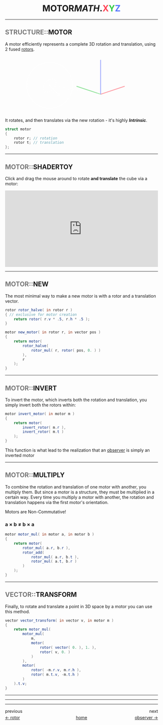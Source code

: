 <h1 align="center">MOTOR<i>MATH</i>.<span style="color: #F45;">X</span><span style="color: #3C4;">Y</span><span style="color: #57F;">Z</span></h1>

-------

## <span style="color: #777;">STRUCTURE::</span>MOTOR
A motor efficiently represents a complete 3D rotation and translation, using 2 fused [rotors](?page=rotor).

<div style="display: flex; justify-content: center;">
	<svg viewBox="0 0 300 150" width="75%" fill="none" stroke="white" stroke-width="2.25" text-anchor="middle" font-size="14">
		<line x1="200" y1="100" x2="263" y2="79" stroke="#F45" opacity="0.5"/>
		<line x1="200" y1="100" x2="137" y2="79" stroke="#3C4" opacity="0.5"/>
		<line x1="200" y1="100" x2="200" y2="10" stroke="#56F" opacity="0.5"/>
		<g transform="translate(0, 10) scale(.666)">
		<ellipse cx="100" cy="100" rx="90" ry="30" stroke-dasharray="3,9" opacity="0.5"/>
		<ellipse cx="100" cy="100" rx="30" ry="20" stroke-dasharray="6,3" transform="rotate(-45 100 100)"/>
		<line x1="100" y1="100" x2="140" y2="140"/>
		<line x1="100" y1="100" x2="300" y2="135" opacity="0.5" stroke-dasharray="6,3"/>
		<path d="M130 140 L140 140 L140 130"/>
		<circle cx="100" cy="100" r="2" fill="white"/>
		<circle cx="100" cy="100" r="90"/>
		</g>
	</svg>
</div>

It rotates, and then translates via the new rotation - it's highly ***Intrinsic***.

```glsl
struct motor
{
	rotor r; // rotation
	rotor t; // translation
};
```

-------

## <span style="color: #777;">MOTOR::</span>SHADERTOY
Click and drag the mouse around to rotate **and translate** the cube via a motor:

<div style="position:relative;padding-top:50%;width:100%;">
  <iframe src="https://www.shadertoy.com/embed/XXBBWG?gui=false&paused=true&muted=true&t=10" style="position:absolute;top:0;left:0;width:100%;height:100%;" frameborder="0"></iframe>
</div>

-------
## <span style="color: #777;">MOTOR::</span>NEW
The most minimal way to make a new motor is with a rotor and a translation vector.
```glsl
rotor rotor_halve( in rotor r )
{ // exclusive for motor creation
    return rotor( r.v * .5, r.h * .5 );
}

motor new_motor( in rotor r, in vector pos )
{
	return motor(
		rotor_halve(
			rotor_mul( r, rotor( pos, 0. ) )
		),
		r
	);
}
```

-------
## <span style="color: #777;">MOTOR::</span>INVERT
To invert the motor, which inverts both the rotation and translation, you simply invert both the rotors within:
```glsl
motor invert_motor( in motor m )
{
    return motor(
        invert_rotor( m.r ),
        invert_rotor( m.t )
    );
}
```
This function is what lead to the realization that an [observer](?page=observer) is simply an inverted motor

-------
## <span style="color: #777;">MOTOR::</span>MULTIPLY
To combine the rotation and translation of one motor with another, you multiply them.
But since a motor is a structure, they must be multiplied in a certain way.
Every time you multiply a motor with another, the rotation and translation happens via the first motor's orientation.

Motors are Non-Commutative!
### a × b ≠ b × a

```glsl
motor motor_mul( in motor a, in motor b )
{
	return motor(
		rotor_mul( a.r, b.r ),
		rotor_add(
			rotor_mul( a.r, b.t ),
			rotor_mul( a.t, b.r )
		)
	);
}
```

-------
## <span style="color: #777;">VECTOR::</span>TRANSFORM
Finally, to rotate and translate a point in 3D space by a motor you can use this method.

```glsl
vector vector_transform( in vector v, in motor m )
{
    return motor_mul(
        motor_mul(
            m,
            motor(
                rotor( vector( 0. ), 1. ),
                rotor( v, 0. )
            )
        ),
        motor(
            rotor( -m.r.v, m.r.h ),
            rotor( m.t.v, -m.t.h )
        )
    ).t.v;
}
```

-------
-------
-------

<div style="position: relative; width: 100%; height: 1.5em;">
<div style="position: absolute; left: 0;">previous</div>
<div style="position: absolute; right: 0;">next</div>
</div>
<div style="position: relative; width: 100%; height: 1.5em;">
<div style="position: absolute; left: 0;"><a href="?page=rotor">← rotor</a></div>
<div style="position: absolute; left: 50%; transform: translateX(-50%);"><a href="https://3dmath.xyz">home</a></div>
<div style="position: absolute; right: 0;"><a href="?page=observer">observer →</a></div>
</div>
